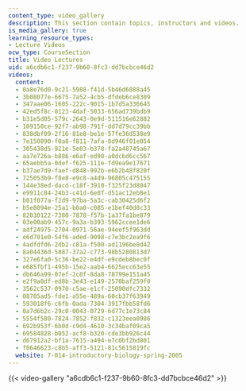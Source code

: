 ```yaml
---
content_type: video_gallery
description: This section contain topics, instructors and videos.
is_media_gallery: true
learning_resource_types:
- Lecture Videos
ocw_type: CourseSection
title: Video Lectures
uid: a6cdb6c1-f237-9b60-8fc3-dd7bcbce46d2
videos:
  content:
  - 0a8e76d0-9c21-5988-f41d-5b46d6088a45
  - 3b08077e-6675-7a52-4cb5-dfdeb6ce8309
  - 347aae06-1605-222c-9015-1b7d5a336645
  - 42ed5f8c-0123-4daf-5033-656ad739bdb9
  - b31e5d05-579c-2643-0e9d-511516e62882
  - 109150ce-92f7-ab98-791f-dd7d79cc39bb
  - 838dbf09-2f16-81e8-be1e-57fe36d538e9
  - 7e150890-f0a8-f811-7afa-8d946f01e054
  - 305438d5-921e-5e03-b378-fa2a48745a67
  - aa7e726a-b886-e6af-ed98-a0dcbd6cc567
  - 65aebb5a-0def-f625-111e-fd9ea9e17671
  - b37ae7d9-faef-d848-992b-e6b2b48f820f
  - 725053b9-f8e8-e9c8-a4d9-96805c475155
  - 144e38ed-dacd-c18f-3910-f325f23d8047
  - e9911c84-24b3-c41d-6e8f-d51ac12eb8e1
  - b01f077a-f2d9-97ba-5a3c-cab30425d6f2
  - b5e8094e-25a1-b0a0-c085-e1bef40d8c33
  - 82030122-7380-7878-f57b-1a37fa1be879
  - 03e00ab9-457c-9a3a-b393-5962ccee1de6
  - adf24975-2704-0971-56ae-94eef5f963dd
  - e6d701e0-54f6-aded-9098-c7e3bc2ea9f6
  - 4adfdfd6-2db2-c81a-f500-ad1196be8d42
  - 8a04436d-5887-37a2-c773-98b5280813d7
  - 327e6fa0-5c36-be22-e4df-e9cdeb8bec0f
  - e685fbf1-495b-15e2-aab4-6625ecc63e55
  - db646a99-07ef-2c0f-8da8-78799e151a45
  - e2f9a0df-ed8b-3e43-e149-2570baf259f0
  - 3562c537-0970-c5ae-e1cf-25090dfc7332
  - 08705ad5-fde1-a55e-489a-60cb37f63949
  - 593018f6-c6fb-0ada-7304-3917fbb58fd6
  - 0a7d6b2c-29c0-0043-0729-6d77c1e73c84
  - 5554f580-7824-7852-f832-c1323eea0986
  - 692b953f-6b0d-c9d4-4610-3c34baf09ca5
  - 69584828-b052-acf8-b320-cde3bb926c44
  - d67912a2-bf1a-7615-a494-e7c0bf2bd801
  - f0646623-c8b5-aff3-5121-81c5615819fc
  website: 7-014-introductory-biology-spring-2005
---
```



{{< video-gallery "a6cdb6c1-f237-9b60-8fc3-dd7bcbce46d2" >}}

